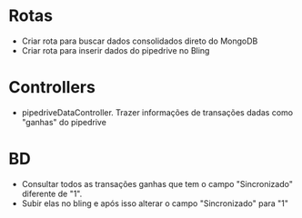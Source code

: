 # Rotas
* Criar rota para buscar dados consolidados direto do MongoDB
* Criar rota para inserir dados do pipedrive no Bling

# Controllers
* pipedriveDataController. Trazer informações de transações dadas como "ganhas" do pipedrive


# BD
* Consultar todos as transações ganhas que tem o campo "Sincronizado" diferente de "1".
* Subir elas no bling e após isso alterar o campo "Sincronizado" para "1"
